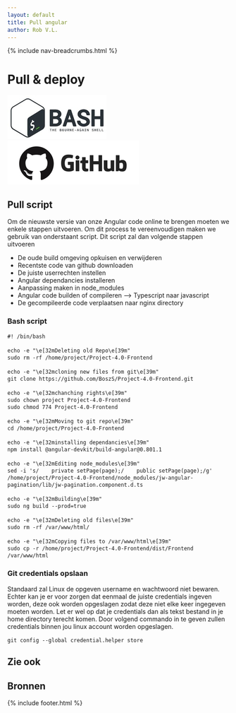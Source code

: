 ```yaml
---
layout: default
title: Pull angular 
author: Rob V.L.
---
```


{% include nav-breadcrumbs.html %}

# Pull & deploy 
![bash](../../media/logo/bash.png)
![github](../../media/logo/github.png)

## Pull script
Om de nieuwste versie van onze Angular code online te brengen moeten we enkele stappen uitvoeren. Om dit process te vereenvoudigen maken we gebruik van onderstaant script. Dit script zal dan volgende stappen uitvoeren
* De oude build omgeving opkuisen en verwijderen
* Recentste code van github downloaden
* De juiste userrechten instellen
* Angular dependancies installeren
* Aanpassing maken in node_modules
* Angular code builden of compileren --> Typescript naar javascript
* De gecompileerde code verplaatsen naar nginx directory 

### Bash script
```
#! /bin/bash

echo -e "\e[32mDeleting old Repo\e[39m"
sudo rm -rf /home/project/Project-4.0-Frontend

echo -e "\e[32mcloning new files from git\e[39m"
git clone https://github.com/BoszS/Project-4.0-Frontend.git

echo -e "\e[32mchanching rights\e[39m"
sudo chown project Project-4.0-Frontend
sudo chmod 774 Project-4.0-Frontend

echo -e "\e[32mMoving to git repo\e[39m"
cd /home/project/Project-4.0-Frontend

echo -e "\e[32minstalling dependancies\e[39m"
npm install @angular-devkit/build-angular@0.801.1

echo -e "\e[32mEditing node_modules\e[39m"
sed -i 's/    private setPage(page);/    public setPage(page);/g' /home/project/Project-4.0-Frontend/node_modules/jw-angular-pagination/lib/jw-pagination.component.d.ts

echo -e "\e[32mBuilding\e[39m"
sudo ng build --prod=true

echo -e "\e[32mDeleting old files\e[39m"
sudo rm -rf /var/www/html/

echo -e "\e[32mCopying files to /var/www/html\e[39m"
sudo cp -r /home/project/Project-4.0-Frontend/dist/Frontend /var/www/html
```

### Git credentials opslaan
Standaard zal Linux de opgeven username en wachtwoord niet bewaren. Echter kan je er voor zorgen dat eenmaal de juiste credentials ingeven worden, deze ook worden opgeslagen zodat deze niet elke keer ingegeven moeten worden. Let er wel op dat je credentials dan als tekst bestand in je home directory terecht komen. Door volgend commando in te geven zullen credentials binnen jou linux account worden opgeslagen. 

```
git config --global credential.helper store
```


## Zie ook

## Bronnen


{% include footer.html %}
